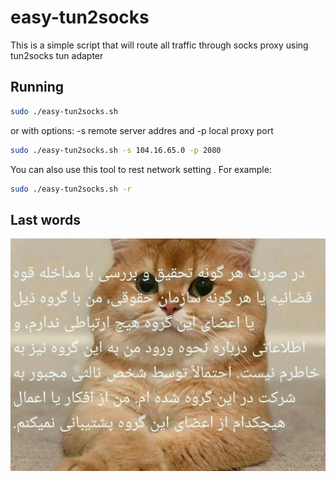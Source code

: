 # easy-tun2socks
This is a simple script that will route all traffic through socks proxy using tun2socks tun adapter


## Running 

```bash
sudo ./easy-tun2socks.sh
```
or with options:
-s remote server addres and -p local proxy port
```bash
sudo ./easy-tun2socks.sh -s 104.16.65.0 -p 2080
```

You can also use this tool to rest network setting . For example:
```bash
sudo ./easy-tun2socks.sh -r 
```

## Last words

<img src="https://raw.githubusercontent.com/0x187/ClearText/main/68747470733a2f2f692e696d6775722e636f6d2f774d34553835682e6a7067.jpg">
